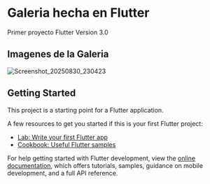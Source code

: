 # Galeria hecha en Flutter

Primer proyecto Flutter Version 3.0

## Imagenes de la Galeria

![Screenshot_20250830_230423](https://github.com/user-attachments/assets/35d4e324-13f8-4c63-85e9-48830446cdfd)

## Getting Started

This project is a starting point for a Flutter application.

A few resources to get you started if this is your first Flutter project:

- [Lab: Write your first Flutter app](https://docs.flutter.dev/get-started/codelab)
- [Cookbook: Useful Flutter samples](https://docs.flutter.dev/cookbook)

For help getting started with Flutter development, view the
[online documentation](https://docs.flutter.dev/), which offers tutorials,
samples, guidance on mobile development, and a full API reference.

